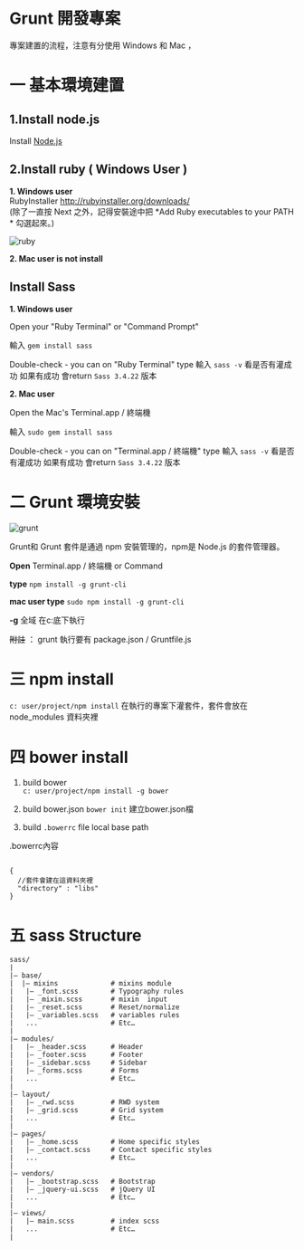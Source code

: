 # Grunt 開發專案

專案建置的流程，注意有分使用  Windows 和 Mac ，



# 一 基本環境建置

## 1.Install node.js

 Install  [ Node.js ](https://nodejs.org/en/)  

## 2.Install ruby ( Windows User )

 **1. Windows user**  
  RubyInstaller  http://rubyinstaller.org/downloads/    
  (除了一直按 Next 之外，記得安裝途中把 *Add Ruby executables to your PATH * 勾選起來。)    

 ![ruby](http://i1.wp.com/naturaljenius.com/wp-content/uploads/2011/10/Ruby-Install-1.png "rubyinstaller")   

 **2. Mac user is not install**

## Install Sass

 **1. Windows user**

 Open your  "Ruby  Terminal" or "Command Prompt"

 輸入  `gem install sass`

 Double-check - you can on "Ruby  Terminal"  type   輸入  `sass -v` 看是否有灌成功
  如果有成功 會return  `Sass 3.4.22`  版本

 **2. Mac user**

 Open the Mac's  Terminal.app / 終端機

 輸入  `sudo gem install sass`

 Double-check - you can on "Terminal.app / 終端機"  type   輸入  `sass -v` 看是否有灌成功
  如果有成功 會return  `Sass 3.4.22`  版本


# 二 Grunt 環境安裝

![grunt](http://www.gruntjs.net/img/grunt-logo.png)

Grunt和 Grunt 套件是通過 npm 安裝管理的，npm是 Node.js 的套件管理器。

**Open**    Terminal.app / 終端機  or Command

**type**   `npm install -g grunt-cli`

**mac user type**  `sudo npm install -g grunt-cli`

**-g**   全域  在c:底下執行

~~附註~~ ： grunt 執行要有 package.json / Gruntfile.js




# 三 npm install

`c: user/project/npm install`  在執行的專案下灌套件，套件會放在node_modules 資料夾裡



# 四 bower  install

1. build bower  
`c: user/project/npm install -g bower`

2. build  bower.json
` bower init ` 建立bower.json檔

3. build `.bowerrc` file local base path

.bowerrc內容
<pre><code>
{
  //套件會建在這資料夾裡
  "directory" : "libs"
}
</code></pre>



# 五 sass Structure

```
sass/
|
|– base/
|  |– mixins             # mixins module
|   |– _font.scss        # Typography rules
|   |– _mixin.scss       # mixin  input
|   |– _reset.scss       # Reset/normalize
|   |– _variables.scss   # variables rules
|   ...                  # Etc…
|
|– modules/
|   |– _header.scss      # Header
|   |– _footer.scss      # Footer
|   |– _sidebar.scss     # Sidebar
|   |– _forms.scss       # Forms
|   ...                  # Etc…
|
|– layout/
|   |– _rwd.scss         # RWD system
|   |– _grid.scss        # Grid system
|   ...                  # Etc…
|
|– pages/
|   |– _home.scss        # Home specific styles
|   |– _contact.scss     # Contact specific styles
|   ...                  # Etc…
|
|– vendors/
|   |– _bootstrap.scss   # Bootstrap
|   |– _jquery-ui.scss   # jQuery UI
|   ...                  # Etc…
|
|– views/
|   |– main.scss         # index scss
|   ...                  # Etc…
|
```
